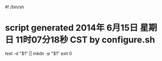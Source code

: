 #! /bin/sh
# script generated 2014年 6月15日 星期日 11时07分18秒 CST by configure.sh

test -d "$1" || mkdir -p "$1"
exit 0
